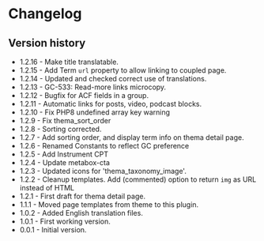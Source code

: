 # Changelog

## Version history
* 1.2.16 - Make title translatable. 
* 1.2.15 - Add Term `url` property to allow linking to coupled page.
* 1.2.14 - Updated and checked correct use of translations.
* 1.2.13 - GC-533: Read-more links microcopy.
* 1.2.12 - Bugfix for ACF fields in a group.
* 1.2.11 - Automatic links for posts, video, podcast blocks.
* 1.2.10 - Fix PHP8 undefined array key warning
* 1.2.9 - Fix thema_sort_order
* 1.2.8 - Sorting corrected.
* 1.2.7 - Add sorting order, and display term info on thema detail page.
* 1.2.6 - Renamed Constants to reflect GC preference
* 1.2.5 - Add Instrument CPT
* 1.2.4 - Update metabox-cta
* 1.2.3 - Updated icons for 'thema_taxonomy_image'.
* 1.2.2 - Cleanup templates. Add (commented) option to return `img` as URL instead of HTML
* 1.2.1 - First draft for thema detail page.
* 1.1.1 - Moved page templates from theme to this plugin.
* 1.0.2 - Added English translation files.
* 1.0.1 - First working version.
* 0.0.1 - Initial version.
